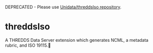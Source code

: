 DEPRECATED - Please use [Unidata/threddsIso repository](https://github.com/Unidata/threddsIso).

# threddsIso

A THREDDS Data Server extension which generates NCML, a metadata rubric, and ISO 19115.
